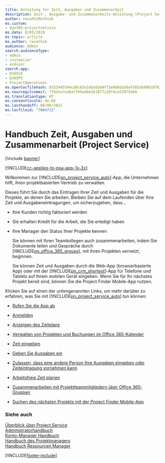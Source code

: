 ```yaml
---
title: Anleitung für Zeit, Ausgaben und Zusammenarbeit
description: Zeit-, Ausgabe- und Zusammenarbeits-Anleitung (Project Service)
author: revathiMuthiah
ms.custom:
- dyn365-projectservice
ms.date: 8/03/2018
ms.topic: article
ms.author: revathim
audience: Admin
search.audienceType:
- admin
- customizer
- enduser
search.app:
- D365CE
- D365PS
- ProjectOperations
ms.openlocfilehash: 0333445594cd8c02e14ba93e0ff3e9d8da50afd85ab90810762c415b53018ccb
ms.sourcegitcommit: 7f8d1e7a16af769adb43d1877c28fdce53975db8
ms.translationtype: HT
ms.contentlocale: de-DE
ms.lasthandoff: 08/06/2021
ms.locfileid: "7004715"
---
```

# <a name="time-expense-and-collaboration-guide-project-service"></a>Handbuch Zeit, Ausgaben und Zusammenarbeit (Project Service)

[!include [banner](../includes/psa-now-project-operations.md)]

[!INCLUDE[cc-applies-to-psa-app-1x-2x](../includes/cc-applies-to-psa-app-1x-2x.md)]

Willkommen zur [!INCLUDE[pn_project_service_auto](../includes/pn-project-service-auto.md)]-App, die Unternehmen hilft, ihren projektbasierten Vertrieb zu verwalten. 
  
 Dieses führt Sie durch das Eintragen Ihrer Zeit und Ausgaben für die Projekte, an denen Sie arbeiten. Bleiben Sie auf dem Laufenden über Ihre Zeit und Ausgabeneintragungen, um sicherzugehen, dass…  
  
- Ihre Kunden richtig fakturiert werden  
  
- Sie erhalten Kredit für die Arbeit, die Sie erledigt haben  
  
- Ihre Manager den Status Ihrer Projekte kennen  
  
  Sie können mit Ihren Teamkollegen auch zusammenarbeiten, indem Sie Dokumente teilen und Gespräche durch [!INCLUDE[pn_office_365_groups](../includes/pn-office-365-groups.md)], mit Ihren Projekten vernetzt, beginnen.  
  
  Sie können Zeit und Ausgaben durch die Web-App (browserbasierte App) oder mit der [!INCLUDE[pn_crm_shortest](../includes/pn-crm-shortest.md)]-App für Telefone und Tablets auf Ihrem mobilen Gerät eingeben. Wenn Sie für Ihr nächstes Projekt bereit sind, können Sie die Project Finder Mobile-App nutzen.  
  
Klicken Sie auf einen der untengenannten Links, um mehr darüber zu erfahren, was Sie mit [!INCLUDE[pn_project_service_auto](../includes/pn-project-service-auto.md)] tun können:  
  
-   [Rufen Sie die App ab](../psa/get-apps.md)  
  
-   [Anmelden](../psa/sign-in.md)  
  
-   [Anzeigen des Zeitplans](../psa/view-schedule.md)  
  
-   [Verwalten von Projekten und Buchungen im Office 365-Kalender](../psa/manage-project-bookings-office-365-calendar.md)  
  
-   [Zeit eingeben](../psa/enter-time.md)  
  
-   [Geben Sie Ausgaben ein](../psa/enter-expenses.md)  
  
-   [Zulassen, dass eine andere Person Ihre Ausgaben eingeben oder Zeiteintragung vornehmen kann](../psa/allow-someone-else-enter-time-entry-expense.md)  
  
-   [Arbeitsfreie Zeit planen](../psa/schedule-time-off.md)  
  
-   [Zusammenarbeiten mit Projektteammitgliedern über Office 365-Gruppen](../psa/collaborate-project-team-members-office-365-groups.md)  
  
-   [Suchen des nächsten Projekts mit der Project Finder Mobile-App](../psa/find-next-project-finder-mobile-app.md)  
  
### <a name="see-also"></a>Siehe auch  
 [Überblick über Project Service](../psa/overview.md)   
 [Administratorhandbuch](../psa/admin-guide.md)   
 [Konto-Manager Handbuch](../psa/account-manager-guide.md)   
 [Handbuch des Projektmanagers](../psa/project-manager-guide.md)   
 [Handbuch Ressourcen Manager](../psa/resource-manager-guide.md)   


[!INCLUDE[footer-include](../includes/footer-banner.md)]